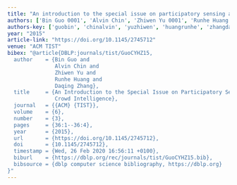 ```yaml
---
title: "An introduction to the special issue on participatory sensing and crowd intelligence"
authors: ['Bin Guo 0001', 'Alvin Chin', 'Zhiwen Yu 0001', 'Runhe Huang', 'Daqing Zhang 0001']
authors-key: ['guobin', 'chinalvin', 'yuzhiwen', 'huangrunhe', 'zhangdaqing']
year: "2015"
article-link: "https://doi.org/10.1145/2745712"
venue: "ACM TIST"
bibex: "@article{DBLP:journals/tist/GuoCYHZ15,
  author    = {Bin Guo and
               Alvin Chin and
               Zhiwen Yu and
               Runhe Huang and
               Daqing Zhang},
  title     = {An Introduction to the Special Issue on Participatory Sensing and
               Crowd Intelligence},
  journal   = {{ACM} {TIST}},
  volume    = {6},
  number    = {3},
  pages     = {36:1--36:4},
  year      = {2015},
  url       = {https://doi.org/10.1145/2745712},
  doi       = {10.1145/2745712},
  timestamp = {Wed, 26 Feb 2020 16:56:11 +0100},
  biburl    = {https://dblp.org/rec/journals/tist/GuoCYHZ15.bib},
  bibsource = {dblp computer science bibliography, https://dblp.org}
}"
---
```

